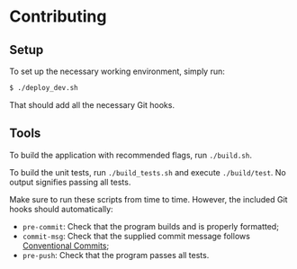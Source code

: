 # Contributing
## Setup
To set up the necessary working environment, simply run:

```sh
$ ./deploy_dev.sh
```

That should add all the necessary Git hooks.

## Tools
To build the application with recommended flags, run `./build.sh`.

To build the unit tests, run `./build_tests.sh` and execute `./build/test`.
No output signifies passing all tests.

Make sure to run these scripts from time to time.
However, the included Git hooks should automatically:
 - `pre-commit`: Check that the program builds and is properly formatted;
 - `commit-msg`: Check that the supplied commit message follows [Conventional Commits](https://www.conventionalcommits.org/en/v1.0.0/);
 - `pre-push`: Check that the program passes all tests.
